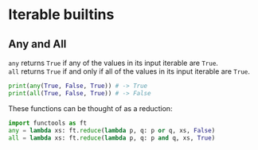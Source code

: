 # Iterable builtins
## Any and All
`any` returns `True` if any of the values in its input iterable are `True`.\
`all` returns `True` if and only if all of the values in its input iterable are `True`.
```py
print(any(True, False, True)) # -> True
print(all(True, False, True)) # -> False
```
These functions can be thought of as a reduction:
```py
import functools as ft
any = lambda xs: ft.reduce(lambda p, q: p or q, xs, False)
all = lambda xs: ft.reduce(lambda p, q: p and q, xs, True)
```
